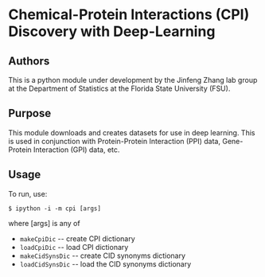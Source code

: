 # Chemical-Protein Interactions (CPI) Discovery with Deep-Learning

## Authors

This is a python module under development by the Jinfeng Zhang lab group at the Department of Statistics at the Florida State University (FSU).

## Purpose

This module downloads and creates datasets for use in deep learning. This is used in conjunction with Protein-Protein Interaction (PPI) data, Gene-Protein Interaction (GPI) data, etc.

## Usage

To run, use:

`$ ipython -i -m cpi [args]`

where [args] is any of

* `makeCpiDic`          -- create CPI dictionary
* `loadCpiDic`          -- load CPI dictionary
* `makeCidSynsDic`      -- create CID synonyms dictionary
* `loadCidSynsDic`      -- load the CID synonyms dictionary
